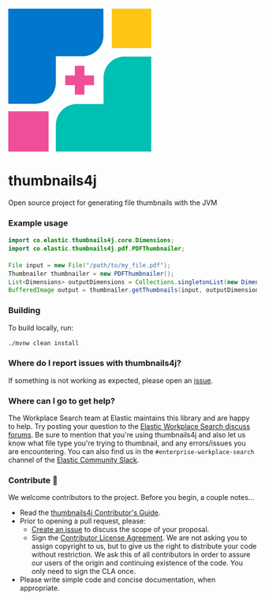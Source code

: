 ![thumbnails4j](./docs/images/thumbnails4j-color-logomark.png)
# thumbnails4j
Open source project for generating file thumbnails with the JVM

### Example usage

```java
import co.elastic.thumbnails4j.core.Dimensions;
import co.elastic.thumbnails4j.pdf.PDFThumbnailer;

File input = new File("/path/to/my_file.pdf");
Thumbnailer thumbnailer = new PDFThumbnailer();
List<Dimensions> outputDimensions = Collections.singletonList(new Dimensions(100, 100));
BufferedImage output = thumbnailer.getThumbnails(input, outputDimensions).get(0);
```

### Building

To build locally, run:
```bash
./mvnw clean install
```

### Where do I report issues with thumbnails4j?
If something is not working as expected, please open an [issue](https://github.com/elastic/thumbnails4j/issues/new).

### Where can I go to get help?
The Workplace Search team at Elastic maintains this library and are happy to help. Try posting your question to the 
[Elastic Workplace Search discuss forums](https://discuss.elastic.co/c/workplace-search). Be sure to mention that you're
using thumbnails4j and also let us know what file type you're trying to thumbnail, and any errors/issues you are 
encountering. You can also find us in the `#enterprise-workplace-search` channel of the 
[Elastic Community Slack](elasticstack.slack.com).

### Contribute 🚀
We welcome contributors to the project. Before you begin, a couple notes...
* Read the [thumbnails4j Contributor's Guide](https://github.com/elastic/thumbnails4j/blob/main/CONTRIBUTING.md).
* Prior to opening a pull request, please:
  * [Create an issue](https://github.com/elastic/thumbnails4j/issues) to discuss the scope of your proposal.
  * Sign the [Contributor License Agreement](https://www.elastic.co/contributor-agreement/). We are not asking you to
    assign copyright to us, but to give us the right to distribute your code without restriction. We ask this of all
    contributors in order to assure our users of the origin and continuing existence of the code. You only need to sign 
    the CLA once.
* Please write simple code and concise documentation, when appropriate.
